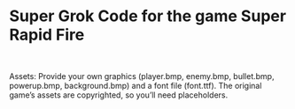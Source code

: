# Super Grok Code for the game Super Rapid Fire

<br>

Assets: Provide your own graphics (player.bmp, enemy.bmp, bullet.bmp, powerup.bmp, background.bmp) and a font file (font.ttf). The original game’s assets are copyrighted, so you’ll need placeholders.

